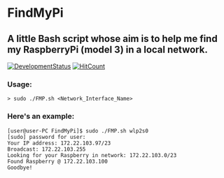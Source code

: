 # FindMyPi

## A little Bash script whose aim is to help me find my RaspberryPi (model 3) in a local network.

[![DevelopmentStatus](https://img.shields.io/badge/Development-Stopped-red.svg)](https://img.shields.io/badge/Development-Stopped-red.svg)
[![HitCount](http://hits.dwyl.io/Mrcuve0/FindMyPi.svg)](http://hits.dwyl.io/Mrcuve0/FindMyPi)

### Usage:
```
> sudo ./FMP.sh <Network_Interface_Name>
```

### Here's an example:
```
[user@user-PC FindMyPi]$ sudo ./FMP.sh wlp2s0
[sudo] password for user: 
Your IP address: 172.22.103.97/23
Broadcast: 172.22.103.255
Looking for your Raspberry in network: 172.22.103.0/23
Found Raspberry @ 172.22.103.100
Goodbye!
```

